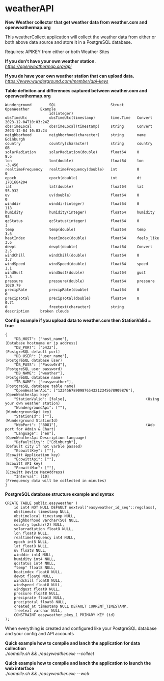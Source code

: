 # weatherAPI

**New Weather collector that get weather data from weather.com and openweathermap.org**

This weatherCollect application will collect the weather data from either or both above data source and store it in a PostgreSQL database.

Requires: APIKEY from either or both Weather Sites

**If you don't have your own weather station.**<BR>
*https://openweathermap.org/api*

**If you do have your own weather station that can upload data.**<BR>
*https://www.wunderground.com/member/api-keys*

**Table definiton and differences captured between weather.com and openweathermap.org**

```
Wunderground		SQL							Struct		OpenWeather	    Example
					id(integer)			
obsTimeUtc			obsTimeUtc(timestamp)		time.Time	Convert			2023-12-04T10:03:24Z	
obsTimeLocal		obsTimeLocal(timestamp)		string		Convert			2023-12-04 10:03:24
neighborhood		neighborhood(character)		string		name			Edinburgh
country				country(character)			string		country			GB
solarRadiation		solarRadiation(double)		float64		0				8.6	
lon					lon(double)					float64		lon				-3.456
realtimeFrequency	realtimeFrequency(double)	int			0				0
epoch				epoch(double)				int			dt				1701684204
lat					lat(double)					float64		lat				55.932
uv					uv(double)					float64		0				0	
winddir				winddir(integer)			float64		0				118	
humidity			humidity(integer)			float64		humidity		93
qcStatus			qcStatus(integer)			float64		0				1	
temp				temp(double)				float64		temp			3.6
heatIndex			heatIndex(double)			float64		feels_like		3.6
dewpt				dewpt(double)				float64		Convert			2.5
windChill			windChill(double)			float64		0				3.7
windSpeed			windSpeed(double)			float64		speed			1.1
windGust			windGust(double)			float64		gust			1.8
pressure			pressure(double)			float64		pressure		1020.79
precipRate			precipRate(double)			float64		0				0	
precipTotal			precipTotal(double)			float64		0				0.71	
0					freetext(character)			string		description		broken clouds
```
**Config example if you upload data to weather.com then StationValid = true**
```
{
    "DB_HOST": ["host_name"],									(Database hostname or ip address)
    "DB_PORT": ["5432"],										(PostgreSQL default port)
    "DB_USER": ["user_name"],									(PostgreSQL database user)
    "DB_PASS": ["Passw0rd"],									(PostgreSQL user password)
    "DB_NAME": ["weather"],										(PostgreSQL database name)
    "TB_NAME": ["easyweather"],									(PostgreSQL database table name)
    "OpenWeatherApi": ["12345678909876543212345678909876"],		(OpenWeatherApi key)
    "StationValid": [false],									(Using your own weather station)
    "WundergroundApi": [""],									(WundergroundApi key)
	"StationId": [""],											(Wunderground StationId)
    "WebPort": ["8081"],										(Web port for Admin & Chart)
    "Language": ["en"],											(OpenWeatherApi Description language)
    "DefaultCity": ["Edinburgh"],								(Default city if not varble passed)
	"EcowittKey": [""],											(Ecowitt Application key)
    "EcowittApi": [""],											(Ecowitt API key)
    "EcowittMac": [""],											(Ecowitt Device MacAddress)
	"Interval": [10]											(Freequency data will be collected in minutes)
}
```
**PostgreSQL database structure example and syntax**

```
CREATE TABLE public.easyweather (
	id int4 NOT NULL DEFAULT nextval('easyweather_id_seq'::regclass),
	obstimeutc timestamp NULL,
	obstimelocal timestamp NULL,
	neighborhood varchar(50) NULL,
	country bpchar(2) NULL,
	solarradiation float8 NULL,
	lon float8 NULL,
	realtimefrequency int4 NULL,
	epoch int8 NULL,
	lat float8 NULL,
	uv float8 NULL,
	winddir int4 NULL,
	humidity int4 NULL,
	qcstatus int4 NULL,
	"temp" float8 NULL,
	heatindex float8 NULL,
	dewpt float8 NULL,
	windchill float8 NULL,
	windspeed float8 NULL,
	windgust float8 NULL,
	pressure float8 NULL,
	preciprate float8 NULL,
	preciptotal float8 NULL,
	created_at timestamp NULL DEFAULT CURRENT_TIMESTAMP,
	freetext varchar NULL,
	CONSTRAINT easyweather_pkey_1 PRIMARY KEY (id)
);
```

When everything is created and configured like your PostgreSQL database and your config and API accounts

**Quick example how to compile and lanch the application for data collection**<BR>
*./compile.sh && ./easyweather.exe --collect*<BR>

**Quick example how to compile and lanch the application to launch the web interface**<BR>
*./compile.sh && ./easyweather.exe --web*<BR>